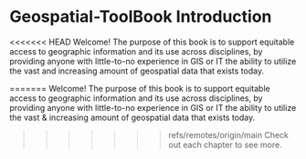 # Geospatial-ToolBook Introduction

<<<<<<< HEAD
Welcome! The purpose of this book is to support equitable access to geographic information and its use across disciplines, by providing anyone with little-to-no experience in GIS or IT the ability to utilize the vast and increasing amount of geospatial data that exists today.

=======
Welcome! The purpose of this book is to support equitable access to geographic information and its use across disciplines, by providing anyone with little-to-no experience in GIS or IT the ability to utilize the vast & increasing amount of geospatial data that exists today.
>>>>>>> refs/remotes/origin/main
Check out each chapter to see more.

```{tableofcontents}
```
